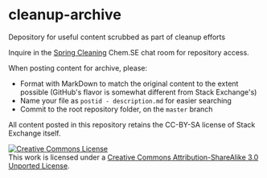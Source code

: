 # cleanup-archive
Depository for useful content scrubbed as part of cleanup efforts

Inquire in the [Spring Cleaning](http://chat.stackexchange.com/rooms/55978/spring-cleaning) Chem.SE chat room for repository access.

When posting content for archive, please:

 * Format with MarkDown to match the original content to the extent possible (GitHub's flavor is somewhat different from Stack Exchange's)
 * Name your file as `postid - description.md` for easier searching
 * Commit to the root repository folder, on the `master` branch

All content posted in this repository retains the CC-BY-SA license of Stack Exchange itself.

<a rel="license" href="http://creativecommons.org/licenses/by-sa/3.0/"><img alt="Creative Commons License" style="border-width:0" src="https://i.creativecommons.org/l/by-sa/3.0/88x31.png" /></a><br />This work is licensed under a <a rel="license" href="http://creativecommons.org/licenses/by-sa/3.0/">Creative Commons Attribution-ShareAlike 3.0 Unported License</a>.
